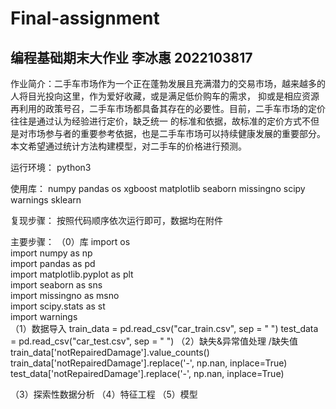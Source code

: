 # Final-assignment
## 编程基础期末大作业 李冰惠 2022103817

作业简介：二手车市场作为一个正在蓬勃发展且充满潜力的交易市场，越来越多的人将目光投向这里，作为爱好收藏，或是满足低价购车的需求， 抑或是相应资源再利用的政策号召，二手车市场都具备其存在的必要性。目前，二手车市场的定价往往是通过认为经验进行定价，缺乏统一 的标准和依据，故标准的定价方式不但是对市场参与者的重要参考依据，也是二手车市场可以持续健康发展的重要部分。本文希望通过统计方法构建模型，对二手车的价格进行预测。

运行环境： python3

使用库： numpy pandas os xgboost matplotlib seaborn missingno scipy warnings sklearn 

复现步骤： 按照代码顺序依次运行即可，数据均在附件

主要步骤：
（0）库
import os<br>
import numpy as np<br>
import pandas as pd<br>
import matplotlib.pyplot as plt<br>
import seaborn as sns<br>
import missingno as msno<br>
import scipy.stats as st<br>
import warnings<br>
（1）数据导入
train_data = pd.read_csv("car_train.csv", sep = " ")
test_data = pd.read_csv("car_test.csv", sep = " ")
（2）缺失&异常值处理
/缺失值
train_data['notRepairedDamage'].value_counts()
train_data['notRepairedDamage'].replace('-', np.nan, inplace=True)
test_data['notRepairedDamage'].replace('-', np.nan, inplace=True)

（3）探索性数据分析
（4）特征工程
（5）模型

